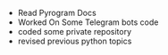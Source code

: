 - Read Pyrogram Docs
- Worked On Some Telegram bots code
- coded some private repository
- revised previous python topics
